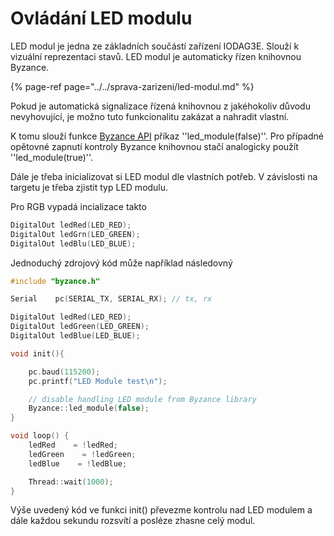 # Ovládání LED modulu

LED modul je jedna ze základních součástí zařízení IODAG3E. Slouží k vizuální reprezentaci stavů. LED modul je automaticky řízen knihovnou Byzance.

{% page-ref page="../../sprava-zarizeni/led-modul.md" %}

Pokud je automatická signalizace řízená knihovnou z jakéhokoliv důvodu nevyhovující, je možno tuto funkcionalitu zakázat a nahradit vlastní.

K tomu slouží funkce [Byzance API](../../programovani-hw/byzance-hardware-api/) příkaz ''led\_module\(false\)''. Pro případné opětovné zapnutí kontroly Byzance knihovnou stačí analogicky použít ''led\_module\(true\)''.

Dále je třeba inicializovat si LED modul dle vlastních potřeb. V závislosti na targetu je třeba zjistit typ LED modulu.

Pro RGB vypadá incializace takto

```cpp
DigitalOut ledRed(LED_RED);
DigitalOut ledGrn(LED_GREEN);
DigitalOut ledBlu(LED_BLUE);
```

Jednoduchý zdrojový kód může například následovný

```cpp
#include "byzance.h"

Serial    pc(SERIAL_TX, SERIAL_RX); // tx, rx

DigitalOut ledRed(LED_RED);
DigitalOut ledGreen(LED_GREEN);
DigitalOut ledBlue(LED_BLUE);

void init(){

    pc.baud(115200);
    pc.printf("LED Module test\n");

    // disable handling LED module from Byzance library
    Byzance::led_module(false);
}

void loop() {
    ledRed    = !ledRed;
    ledGreen    = !ledGreen;
    ledBlue    = !ledBlue;

    Thread::wait(1000);
}
```

Výše uvedený kód ve funkci init\(\) převezme kontrolu nad LED modulem a dále každou sekundu rozsvítí a posléze zhasne celý modul.

